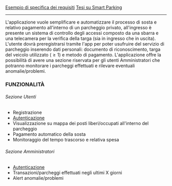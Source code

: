 [Esempio di specifica dei requisiti](https://www.arpa.veneto.it/arpav/pagine-generiche/allegati-pagine-generiche/Tesi_daniele_lain-aa2012_2013-App%20_monitoraggio%20qualita%20dellaria.pdf)
[Tesi su Smart Parking](https://webthesis.biblio.polito.it/10574/1/tesi.pdf)

---
L'applicazione vuole semplificare e automatizzare il processo di sosta e relativo pagamento all'interno di un parcheggio privato, all'ingresso è presente un sistema di controllo degli accessi composto da una sbarra e una telecamera per la verifica della targa (sia in ingresso che in uscita).
L'utente dovrà preregistrarsi tramite l'app per poter usufruire del servizio di parcheggio inserendo dati personali: documento di riconoscimento, targa del veicolo utilizzato ($\ge 1$) e metodo di pagamento.
L'applicazione offre la possibilità di avere una sezione riservata per gli utenti Amministratori che potranno monitorare i parcheggi effettuati e rilevare eventuali anomalie/problemi.

### FUNZIONALITÀ
###### Sezione Utenti
- Registrazione
- <u>Autenticazione</u>
- Visualizzazione su mappa dei posti liberi/occupati all'interno del parcheggio
- Pagamento automatico della sosta
- Monitoraggio del tempo trascorso e relativa spesa
###### Sezione Amministratori
- <u>Autenticazione</u>
- Transazioni/parcheggi effettuati negli ultimi X giorni
- Alert anomalie/problemi

